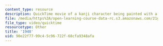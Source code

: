 ```yaml
---
content_type: resource
description: QuickTime movie of a kanji character being painted with a brush.
file: /media/https%3A/open-learning-course-data-rc.s3.amazonaws.com/21g-504-japanese-iv-spring-2009/90e22f7799c45c96722f68cfa9348afa_1948.mov
file_type: video/quicktime
resourcetype: Other
title: '1948'
uid: 90e22f77-99c4-5c96-722f-68cfa9348afa
---
```

